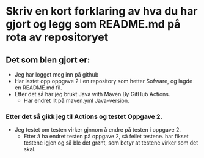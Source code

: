 # Skriv en kort forklaring av hva du har gjort og legg som README.md på rota av repositoryet
## Det som blen gjort er:
* Jeg har logget meg inn på github
* Har lastet opp oppgave 2 i en repository som hetter Sofware, og lagde en README.md fil.
* Etter det så har jeg brukt Java with Maven By GitHub Actions.
  * Har endret lit på maven.yml Java-version.
### Etter det så gikk jeg til Actions og testet Oppgave 2.
* Jeg testet om testen virker gjnnom å endre på testen i oppgave 2.
  * Etter å ha endret testen på oppgave 2, så feilet testene. har fikset testene igjen og så ble det grønt, som betyr at testene virker som det skal.

